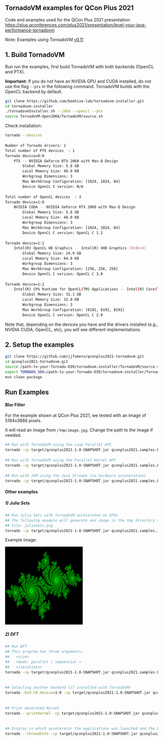 ## TornadoVM examples for QCon Plus 2021

Code and examples used for the QCon Plus 2021 presentation: https://plus.qconferences.com/plus2021/presentation/level-your-java-performance-tornadovm


Note: Examples using TornadoVM [v0.11](https://github.com/beehive-lab/TornadoVM/releases/tag/v0.11)

## 1. Build TornadoVM

Run run the examples, first build TornadoVM with both backends (OpenCL and PTX).


**Important:** If you do not have an NVIDIA GPU and CUDA installed, do not use the flag `--ptx` in the following command. 
TornadoVM builds with the OpenCL backend by default. 


```bash
git clone https://github.com/beehive-lab/tornadovm-installer.git 
cd tornadovm-installer
./tornadovmInstaller.sh --jdk8 --opencl --ptx 
source TornadoVM-OpenJDK8/TornadoVM/source.sh
```

Check installation:

```bash
tornado --devices

Number of Tornado drivers: 2
Total number of PTX devices  : 1
Tornado device=0:0
	PTX -- NVIDIA GeForce RTX 2060 with Max-Q Design
		Global Memory Size: 5.8 GB
		Local Memory Size: 48.0 KB
		Workgroup Dimensions: 3
		Max WorkGroup Configuration: [1024, 1024, 64]
		Device OpenCL C version: N/A

Total number of OpenCL devices  : 3
Tornado device=1:0
	NVIDIA CUDA -- NVIDIA GeForce RTX 2060 with Max-Q Design
		Global Memory Size: 5.8 GB
		Local Memory Size: 48.0 KB
		Workgroup Dimensions: 3
		Max WorkGroup Configuration: [1024, 1024, 64]
		Device OpenCL C version: OpenCL C 1.2

Tornado device=1:1
	Intel(R) OpenCL HD Graphics -- Intel(R) UHD Graphics [0x9bc4]
		Global Memory Size: 24.9 GB
		Local Memory Size: 64.0 KB
		Workgroup Dimensions: 3
		Max WorkGroup Configuration: [256, 256, 256]
		Device OpenCL C version: OpenCL C 3.0

Tornado device=1:2
	Intel(R) CPU Runtime for OpenCL(TM) Applications -- Intel(R) Core(TM) i9-10885H CPU @ 2.40GHz
		Global Memory Size: 31.1 GB
		Local Memory Size: 32.0 KB
		Workgroup Dimensions: 3
		Max WorkGroup Configuration: [8192, 8192, 8192]
		Device OpenCL C version: OpenCL C 2.0
```


Note that, depending on the devices you have and the drivers installed (e.g., NVIDIA CUDA, OpenCL, etc), you will see different implementations. 



## 2. Setup the examples


```bash
git clone https://github.com/jjfumero/qconplus2021-tornadovm.git
cd qconplus2021-tornadovm.git
source /path-to-your-Tornado-DIR/tornadovm-installer/TornadoVM/source.sh
export TORNADO_SDK=/path-to-your-Tornado-DIR/tornadovm-installer/TornadoVM-OpenJDK8/TornadoVM/bin/sdk
mvn clean package
```


## Run Examples


#### Blur Filter

For the example shown at QCon Plus 2021, we tested with an image of 5184x3888 pixels.

It will read an image from `/tmp/image.jpg`. Change the path to the image if needed. 


```bash
## Run with TornadoVM using the Loop Parallel API 
tornado -cp target/qconplus2021-1.0-SNAPSHOT.jar qconplus2021.samples.BlurFilter --tornado 

## Run with TornadoVM using the Parallel Kernel API 
tornado -cp target/qconplus2021-1.0-SNAPSHOT.jar qconplus2021.samples.BlurFilter --tornadoContext

## Run with JVM using the Java Streams (no hardware acceleration) 
tornado -cp target/qconplus2021-1.0-SNAPSHOT.jar qconplus2021.samples.BlurFilter --mt
```


#### Other examples 

##### 1) Julia Sets

```bash
## Run Julia Sets with TornadoVM accelerated on GPUs
## The following example will generate and image in the tmp directory of your OS
## File: juliaSets.png
tornado -cp target/qconplus2021-1.0-SNAPSHOT.jar qconplus2021.samples.JuliaSets --tornado
```

Example image:

![](images/juliaSets.png)



##### 2) DFT

```bash
## Run DFT 
## This program has three arguments:
##   <size> 
##   <mode: parallel | sequential > 
##   <iterations> 
tornado -cp target/qconplus2021-1.0-SNAPSHOT.jar qconplus2021.samples.DFT 8192 parallel 100


## Selecting another backend (if installed with TornadoVM)
tornado -Ds0.t0.device=1:0 -cp target/qconplus2021-1.0-SNAPSHOT.jar qconplus2021.samples.DFT 8192 parallel 100


## Print Generated Kernel
tornado --printKernel -cp target/qconplus2021-1.0-SNAPSHOT.jar qconplus2021.samples.DFT 8192 parallel 100


## Display in which accelerator the applications was launched and the block of threads used
tornado --threadInfo -cp target/qconplus2021-1.0-SNAPSHOT.jar qconplus2021.samples.DFT 8192 parallel 100
```
